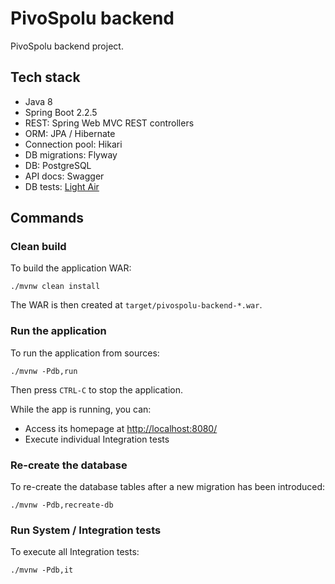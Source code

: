 # PivoSpolu backend

PivoSpolu backend project.


## Tech stack

- Java 8
- Spring Boot 2.2.5
- REST: Spring Web MVC REST controllers
- ORM: JPA / Hibernate
- Connection pool: Hikari
- DB migrations: Flyway
- DB: PostgreSQL
- API docs: Swagger
- DB tests: [Light Air](http://lightair.sourceforge.net/)


## Commands

### Clean build

To build the application WAR:

    ./mvnw clean install

The WAR is then created at `target/pivospolu-backend-*.war`.

### Run the application

To run the application from sources:

    ./mvnw -Pdb,run

Then press `CTRL-C` to stop the application.

While the app is running, you can:
- Access its homepage at [http://localhost:8080/](http://localhost:8080/)
- Execute individual Integration tests

### Re-create the database

To re-create the database tables after a new migration has been introduced:

    ./mvnw -Pdb,recreate-db

### Run System / Integration tests

To execute all Integration tests:

    ./mvnw -Pdb,it
